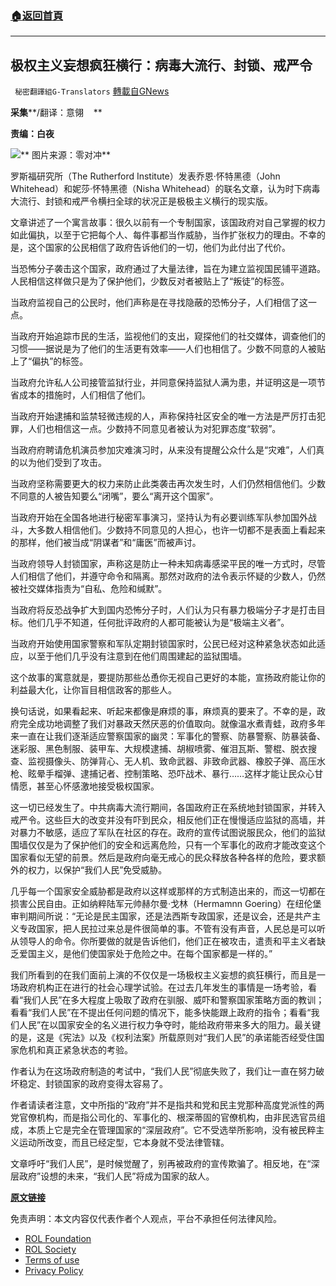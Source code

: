 ###  [:house:返回首頁](https://github.com/ourhimalayas/txt)
---


## 极权主义妄想疯狂横行：病毒大流行、封锁、戒严令
` 秘密翻譯組G-Translators` [轉載自GNews](https://gnews.org/zh-hans/1890039/)

**采集****/翻译：意翎    **

**责编：白夜**

![](https://assets.gnews.org/wp-content/uploads/2022/01/image-1704.png)**  图片来源：零对冲**

罗斯福研究所（The Rutherford Institute）发表乔恩·怀特黑德（John Whitehead）和妮莎·怀特黑德（Nisha Whitehead）的联名文章，认为时下病毒大流行、封锁和戒严令横扫全球的状况正是极极主义横行的现实版。

文章讲述了一个寓言故事：很久以前有一个专制国家，该国政府对自己掌握的权力如此偏执，以至于它把每个人、每件事都当作威胁，当作扩张权力的理由。不幸的是，这个国家的公民相信了政府告诉他们的一切，他们为此付出了代价。

当恐怖分子袭击这个国家，政府通过了大量法律，旨在为建立监视国民铺平道路。人民相信这样做只是为了保护他们，少数反对者被贴上了“叛徒”的标签。

当政府监视自己的公民时，他们声称是在寻找隐蔽的恐怖分子，人们相信了这一点。

当政府开始追踪巿民的生活，监视他们的支出，窥探他们的社交媒体，调查他们的习惯——据说是为了他们的生活更有效率——人们也相信了。少数不同意的人被贴上了“偏执”的标签。

当政府允许私人公司接管监狱行业，并同意保持监狱人满为患，并证明这是一项节省成本的措施时，人们相信了他们。

当政府开始逮捕和监禁轻微违规的人，声称保持社区安全的唯一方法是严厉打击犯罪，人们也相信这一点。少数持不同意见者被认为对犯罪态度“软弱”。

当政府府聘请危机演员参加灾难演习时，从来没有提醒公众什么是“灾难”，人们真的以为他们受到了攻击。

当政府坚称需要更大的权力来防止此类袭击再次发生时，人们仍然相信他们。少数不同意的人被告知要么“闭嘴”，要么“离开这个国家”。

当政府开始在全国各地进行秘密军事演习，坚持认为有必要训练军队参加国外战斗，大多数人相信他们。少数持不同意见的人担心，也许一切都不是表面上看起来的那样，他们被当成“阴谋者”和“庸医”而被声讨。

当政府领导人封锁国家，声称这是防止一种未知病毒感梁平民的唯一方式时，尽管人们相信了他们，并遵守命令和隔离。那然对政府的法令表示怀疑的少数人，仍然被社交媒体指责为“自私、危险和缄默”。

当政府将反恐战争扩大到国内恐怖分子时，人们认为只有暴力极端分子才是打击目标。他们几乎不知道，任何批评政府的人都可能被认为是“极端主义者”。

当政府开始使用国家警察和军队定期封锁国家时，公民已经对这种紧急状态如此适应，以至于他们几乎没有注意到在他们周围建起的监狱围墙。

这个故事的寓意就是，要提防那些怂恿你无视自己更好的本能，宣扬政府能让你的利益最大化，让你盲目相信政客的那些人。

换句话说，如果看起来、听起来都像是麻烦的事，麻烦真的要来了。不幸的是，政府完全成功地调整了我们对暴政天然厌恶的价值取向。就像温水煮青蛙，政府多年来一直在让我们逐渐适应警察国家的幽灵：军事化的警察、防暴警察、防暴装备、迷彩服、黑色制服、装甲车、大规模逮捕、胡椒喷雾、催泪瓦斯、警棍、脱衣搜查、监视摄像头、防弹背心、无人机、致命武器、非致命武器、橡胶子弹、高压水枪、眩晕手榴弹、逮捕记者、控制策略、恐吓战术、暴行……这样才能让民众心甘情愿，甚至心怀感激地接受极权国家。

这一切已经发生了。中共病毒大流行期间，各国政府正在系统地封锁国家，并转入戒严令。这些巨大的改变并没有吓到民众，相反他们正在慢慢适应监狱的高墙，并对暴力不敏感，适应了军队在社区的存在。政府的宣传试图说服民众，他们的监狱围墙仅仅是为了保护他们的安全和远离危险，只有一个军事化的政府才能改变这个国家看似无望的前景。然后是政府向毫无戒心的民众释放各种各样的危险，要求额外的权力，以保护“我们人民”免受威胁。

几乎每一个国家安全威胁都是政府以这样或那样的方式制造出来的，而这一切都在损害公民自由。正如纳粹陆军元帅赫尔曼·戈林（Hermamnn Goering）在纽伦堡审判期间所说：“无论是民主国家，还是法西斯专政国家，还是议会，还是共产主义专政国家，把人民拉过来总是件很简单的事。不管有没有声音，人民总是可以听从领导人的命令。你所要做的就是告诉他们，他们正在被攻击，遣责和平主义者缺乏爱国主义，是他们使国家处于危险之中。在每个国家都是一样的。”

我们所看到的在我们面前上演的不仅仅是一场极权主义妄想的疯狂横行，而且是一场政府机构正在进行的社会心理学试验。在过去几年发生的事情是一场考验，看看“我们人民”在多大程度上吸取了政府在驯服、威吓和警察国家策略方面的教训；看看“我们人民”在不提出任何问题的情况下，能多快能跟上政府的指令；看看“我们人民”在以国家安全的名义进行权力争夺时，能给政府带来多大的阻力。最关键的是，这是《宪法》以及《权利法案》所载原则对“我们人民”的承诺能否经受住国家危机和真正紧急状态的考验。

作者认为在这场政府制造的考试中，“我们人民”彻底失败了，我们让一直在努力破坏稳定、封锁国家的政府变得太容易了。

作者请读者注意，文中所指的“政府”并不是指共和党和民主党那种高度党派性的两党官僚机构，而是指公司化的、军事化的、根深蒂固的官僚机构，由非民选官员组成，本质上它是完全在管理国家的“深层政府”。它不受选举所影响，没有被民粹主义运动所改变，而且已经定型，它本身就不受法律管辖。

文章呼吁“我们人民”，是时候觉醒了，别再被政府的宣传欺骗了。相反地，在“深层政府”设想的未来，“我们人民”将成为国家的敌人。

**[原文链接](https://www.rutherford.org/publications_resources/john_whiteheads_commentary/totalitarian_paranoia_run_amok_pandemics_lockdowns_martial_law)**



 

免责声明：本文内容仅代表作者个人观点，平台不承担任何法律风险。

- [ROL Foundation](https://rolfoundation.org/)
- [ROL Society](https://rolsociety.org/)
- [Terms of use](https://gnews.org/terms-of-use-3/)
- [Privacy Policy](https://gnews.org/privacy-policy/)
